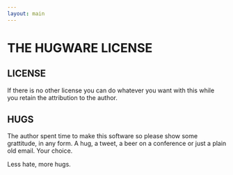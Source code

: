 ```yaml
---
layout: main
---
```


<div class="license">
  <h1> THE HUGWARE LICENSE </h1>

  <h2> LICENSE </h2>

  <p>
    If there is no other license you can do whatever you want with this while you
    retain the attribution to the author.
  </p>

  <h2> HUGS </h2>

  <p>
    The author spent time to make this software so please show some grattitude,
    in any
    form. A hug, a tweet, a beer on a conference or just a plain old email. Your
    choice.
  </p>

  <p> Less hate, more hugs.  </p>
</div>
